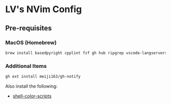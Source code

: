 # LV's NVim Config

## Pre-requisites
### MacOS (Homebrew)
```sh
brew install basedpyright cpplint fzf gh hub ripgrep vscode-langservers-extracted
```

### Additional Items
```sh
gh ext install meiji163/gh-notify
```

Also install the following:
- [shell-color-scripts](https://gitlab.com/dwt1/shell-color-scripts/-/tree/master?ref_type=heads)
